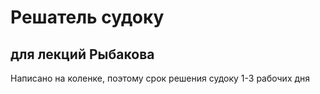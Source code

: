 # Решатель судоку 

## для лекций Рыбакова

Написано на коленке, поэтому срок решения судоку 1-3 рабочих дня
